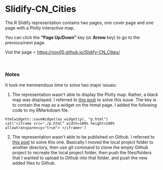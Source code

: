 # Slidify-CN_Cities

The R Slidify representation contains two pages, one cover page and one page with a Plotly interactive map. 

You can click the **"Page Up/Down"** key (or **Arrow** key) to go to the previous/next page.

Vist the page < https://nov05.github.io/Slidify-CN_Cities/

<br>

### Notes

It took me trenmendous time to solve two major issues:

1. The representation wasn't able to display the Plotly map. Rather, a black map was displayed. I referred to [this post]( https://stackoverflow.com/questions/34860207/adjust-the-size-of-plotly-charts-in-slidify) to solve this issue. The key is to contain the map as a widget on the htmal page. I added the following code to my RMarkdown file.

```
htmlwidgets::saveWidget(as_widget(p), "p.html")
cat('<iframe src="./p.html" width=100% height=100% allowtransparency="true"> </iframe>')
```

2. The representation wasn't able to be published on Github. I referred to [this post](https://stackoverflow.com/questions/23145621/how-to-publish-pages-on-github) to solve this one. Basically I moved the local project folder to another directory, then use git command to clone the empty Github project to recreate the local project folder, then push the files/folders that I wanted to upload to Github into that folder, and push the new added files to Github.

  

